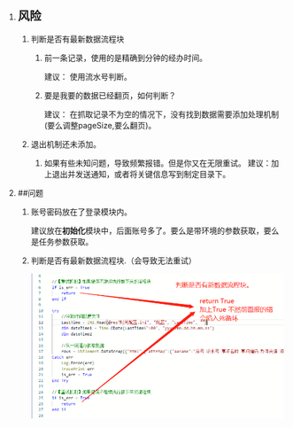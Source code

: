 
1. ## 风险

    1. 判断是否有最新数据流程块

        1. 前一条记录，使用的是精确到分钟的经办时间。
            
            建议：
                使用流水号判断。
                

        2. 要是我要的数据已经翻页，如何判断？
            
            建议：
                在抓取记录不为空的情况下，没有找到数据需要添加处理机制(要么调整pageSize,要么翻页)。
    
    2. 退出机制还未添加。
        1. 如果有些未知问题，导致频繁报错。但是你又在无限重试。
            建议：加上退出并发送通知，或者将关键信息写到制定目录下。

    


2. ##问题

    1. 账号密码放在了登录模块内。

        建议放在**初始化**模块中，后面账号多了。要么是带环境的参数获取，要么是任务参数获取。

    2. 判断是否有最新数据流程块.（会导致无法重试）
        
        ![f](1.png)


